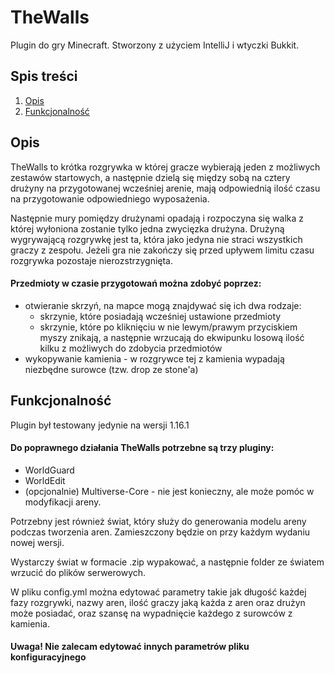 # TheWalls

Plugin do gry Minecraft. Stworzony z użyciem IntelliJ i wtyczki Bukkit.

## Spis treści

1. [Opis](#l1)
2. [Funkcjonalność](#l2)

<a id="l1"></a>
## Opis

TheWalls to krótka rozgrywka w której gracze wybierają jeden z możliwych zestawów startowych, a następnie dzielą się między sobą na cztery drużyny na przygotowanej wcześniej arenie, mają odpowiednią ilość czasu na przygotowanie odpowiedniego wyposażenia.

Następnie mury pomiędzy drużynami opadają i rozpoczyna się walka z której wyłoniona zostanie tylko jedna zwycięzka drużyna. Drużyną wygrywającą rozgrywkę jest ta, która jako jedyna nie straci wszystkich graczy z zespołu. Jeżeli gra nie zakończy się przed upływem limitu czasu rozgrywka pozostaje nierozstrzygnięta. 

#### Przedmioty w czasie przygotowań można zdobyć poprzez:
* otwieranie skrzyń, na mapce mogą znajdywać się ich dwa rodzaje:
    * skrzynie, które posiadają wcześniej ustawione przedmioty
    * skrzynie, które po kliknięciu w nie lewym/prawym przyciskiem myszy znikają, a następnie wrzucają do ekwipunku losową ilość kilku z możliwych do zdobycia przedmiotów
* wykopywanie kamienia - w rozgrywce tej z kamienia wypadają niezbędne surowce (tzw. drop ze stone'a)

<a id="l2"></a>

## Funkcjonalność
Plugin był testowany jedynie na wersji 1.16.1

#### Do poprawnego działania TheWalls potrzebne są trzy pluginy:
* WorldGuard
* WorldEdit
* (opcjonalnie) Multiverse-Core - nie jest konieczny, ale może pomóc w modyfikacji areny.

Potrzebny jest również świat, który służy do generowania modelu areny podczas tworzenia aren.
Zamieszczony będzie on przy każdym wydaniu nowej wersji. 

Wystarczy świat w formacie .zip wypakować, a następnie folder ze światem wrzucić do plików serwerowych.

W pliku config.yml można edytować parametry takie jak długość każdej fazy rozgrywki, nazwy aren, ilość graczy jaką każda z aren oraz drużyn może posiadać, oraz szansę na wypadnięcie każdego z surowców z kamienia.

#### Uwaga! Nie zalecam edytować innych parametrów pliku konfiguracyjnego


